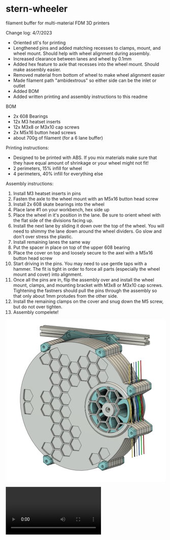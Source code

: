 # stern-wheeler
filament buffer for multi-material FDM 3D printers

Change log:
4/7/2023
- Oriented stl's for printing
- Lengthened pins and added matching recesses to clamps, mount, and wheel mount. Should help with wheel alignment during assembly.
- Increased clearance between lanes and wheel by 0.1mm
- Added hex feature to axle that recesses into the wheel mount. Should make assembly easier.
- Removed material from bottom of wheel to make wheel alignment easier
- Made filament path "ambidextrous" so either side can be the inlet or outlet
- Added BOM
- Added written printing and assembly instructions to this readme

BOM
- 2x 608 Bearings
- 12x M3 heatset inserts
- 12x M3x8 or M3x10 cap screws
- 2x M5x16 button head screws
- about 700g of filament (for a 6 lane buffer)

Printing instructions:
- Designed to be printed with ABS. If you mix materials make sure that they have equal amount of shrinkage or your wheel might not fit!
- 2 perimeters, 15% infill for wheel
- 4 perimeters, 40% infill for everything else

Assembly instructions:
1) Install M3 heatset inserts in pins
2) Fasten the axle to the wheel mount with an M5x16 button head screw
3) Install 2x 608 skate bearings into the wheel
4) Place lane #1 on your workbench, hex side up
5) Place the wheel in it's position in the lane. Be sure to orient wheel with the flat side of the divisions facing up.
6) Install the next lane by sliding it down over the top of the wheel. You will need to shimmy the lane down around the wheel dividers. Go slow and don't over stress the plastic.
7) Install remaining lanes the same way
8) Put the spacer in place on top of the upper 608 bearing
8) Place the cover on top and loosely secure to the axel with a M5x16 button head screw 
9) Start driving in the pins. You may need to use gentle taps with a hammer. The fit is tight in order to force all parts (especially the wheel mount and cover) into alignment.
10) Once all the pins are in, flip the assembly over and install the wheel mount, clamps, and mounting bracket with M3x8 or M3x10 cap screws. Tightening the fastners should pull the pins through the assembly so that only about 1mm protudes from the other side.
11) Install the remaining clamps on the cover and snug down the M5 screw, but do not over tighten.
12) Assembly compelete!

![cad1.png](/PICS/cad1.png)

![stern-wheeler_load.mp4](/PICS/stern-wheeler_load.mp4)

